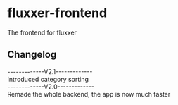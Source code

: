 # fluxxer-frontend
The frontend for fluxxer
## Changelog
-------------V2.1------------- \
Introduced category sorting \
-------------V2.0------------- \
Remade the whole backend, the app is now much faster

